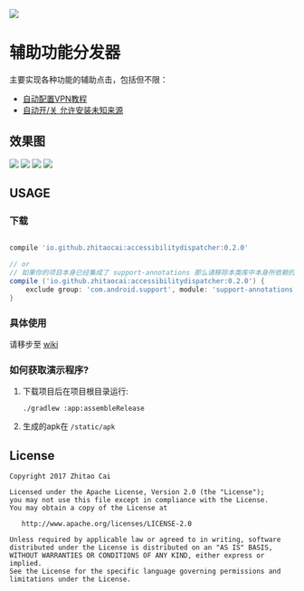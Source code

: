 ![](http://progressed.io/bar/10?title=completed)

# 辅助功能分发器

主要实现各种功能的辅助点击，包括但不限：

* [自动配置VPN教程](https://github.com/zhitaocai/AccessibilityDispatcher/wiki/%E8%87%AA%E5%8A%A8%E9%85%8D%E7%BD%AEVPN)
* [自动开/关 允许安装未知来源](https://github.com/zhitaocai/AccessibilityDispatcher/wiki/%E8%87%AA%E5%8A%A8%E5%BC%80%E5%90%AF%E5%85%81%E8%AE%B8%E5%AE%89%E8%A3%85%E6%9C%AA%E7%9F%A5%E6%9D%A5%E6%BA%90)


## 效果图

![](static/gif/auto_create_pptp.gif)
![](static/gif/auto_create_l2tp.gif)
![](static/gif/auto_turn_on_unknown_sources.gif)
![](static/gif/auto_turn_off_unknown_sources.gif)

## USAGE

### 下载

```gradle

compile 'io.github.zhitaocai:accessibilitydispatcher:0.2.0'

// or
// 如果你的项目本身已经集成了 support-annotations 那么请移除本类库中本身所依赖的 support-annotations
compile ('io.github.zhitaocai:accessibilitydispatcher:0.2.0') {
    exclude group: 'com.android.support', module: 'support-annotations'
}

```

### 具体使用

请移步至 [wiki](https://github.com/zhitaocai/AccessibilityDispatcher/wiki)


### 如何获取演示程序?

1. 下载项目后在项目根目录运行:
	```
	./gradlew :app:assembleRelease
	```
2. 生成的apk在 ``/static/apk``

## License

    Copyright 2017 Zhitao Cai

    Licensed under the Apache License, Version 2.0 (the "License");
    you may not use this file except in compliance with the License.
    You may obtain a copy of the License at

       http://www.apache.org/licenses/LICENSE-2.0

    Unless required by applicable law or agreed to in writing, software
    distributed under the License is distributed on an "AS IS" BASIS,
    WITHOUT WARRANTIES OR CONDITIONS OF ANY KIND, either express or implied.
    See the License for the specific language governing permissions and
    limitations under the License.